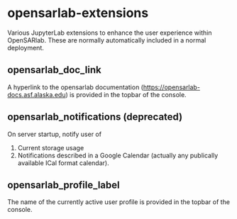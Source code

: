# opensarlab-extensions

Various JupyterLab extensions to enhance the user experience within OpenSARlab. These are normally automatically included in a normal deployment.

## opensarlab_doc_link ##

A hyperlink to the opensarlab documentation (https://opensarlab-docs.asf.alaska.edu) is provided in the topbar of the console. 

## opensarlab_notifications (deprecated) ##

On server startup, notify user of 

1. Current storage usage
1. Notifications described in a Google Calendar (actually any publically available ICal format calendar). 

## opensarlab_profile_label ##

The name of the currently active user profile is provided in the topbar of the console.
